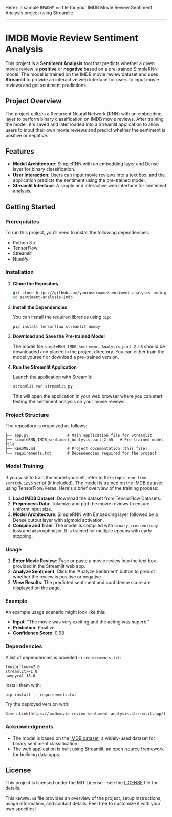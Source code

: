 Here’s a sample `README.md` file for your IMDB Movie Review Sentiment Analysis project using Streamlit:

---

# IMDB Movie Review Sentiment Analysis

This project is a **Sentiment Analysis** tool that predicts whether a given movie review is **positive** or **negative** based on a pre-trained SimpleRNN model. The model is trained on the IMDB movie review dataset and uses **Streamlit** to provide an interactive web interface for users to input movie reviews and get sentiment predictions.

## Project Overview

The project utilizes a Recurrent Neural Network (RNN) with an embedding layer to perform binary classification on IMDB movie reviews. After training the model, it's saved and later loaded into a Streamlit application to allow users to input their own movie reviews and predict whether the sentiment is positive or negative.

## Features

- **Model Architecture**: SimpleRNN with an embedding layer and Dense layer for binary classification.
- **User Interaction**: Users can input movie reviews into a text box, and the application predicts the sentiment using the pre-trained model.
- **Streamlit Interface**: A simple and interactive web interface for sentiment analysis.

## Getting Started

### Prerequisites

To run this project, you'll need to install the following dependencies:

- Python 3.x
- TensorFlow
- Streamlit
- NumPy

### Installation

1. **Clone the Repository**

   ```bash
   git clone https://github.com/yourusername/sentiment-analysis-imdb.git
   cd sentiment-analysis-imdb
   ```

2. **Install the Dependencies**

   You can install the required libraries using `pip`:

   ```bash
   pip install tensorflow streamlit numpy
   ```

3. **Download and Save the Pre-trained Model**

   The model file `simpleRNN_IMDB_sentiment_Analysis_part_2.h5` should be downloaded and placed in the project directory. You can either train the model yourself or download a pre-trained version.

4. **Run the Streamlit Application**

   Launch the application with Streamlit:

   ```bash
   streamlit run streamlit.py
   ```

   This will open the application in your web browser where you can start testing the sentiment analysis on your movie reviews.

### Project Structure

The repository is organized as follows:

```plaintext
├── app.py                 # Main application file for Streamlit
├── simpleRNN_IMDB_sentiment_Analysis_part_2.h5   # Pre-trained model file
├── README.md              # Project documentation (this file)
└── requirements.txt       # Dependencies required for the project
```

### Model Training

If you wish to train the model yourself, refer to the `simple rnn from scratch.ipyb` script (if included). The model is trained on the IMDB dataset using TensorFlow/Keras. Here's a brief overview of the training process:

1. **Load IMDB Dataset**: Download the dataset from TensorFlow Datasets.
2. **Preprocess Data**: Tokenize and pad the movie reviews to ensure uniform input size.
3. **Model Architecture**: SimpleRNN with Embedding layer followed by a Dense output layer with sigmoid activation.
4. **Compile and Train**: The model is compiled with `binary_crossentropy` loss and `adam` optimizer. It is trained for multiple epochs with early stopping.

### Usage

1. **Enter Movie Review**: Type or paste a movie review into the text box provided in the Streamlit web app.
2. **Analyze Sentiment**: Click the 'Analyze Sentiment' button to predict whether the review is positive or negative.
3. **View Results**: The predicted sentiment and confidence score are displayed on the page.

### Example

An example usage scenario might look like this:

- **Input**: "The movie was very exciting and the acting was superb."
- **Prediction**: Positive
- **Confidence Score**: 0.98

### Dependencies

A list of dependencies is provided in `requirements.txt`:

```
tensorflow>=2.0
streamlit>=1.0
numpy>=1.18.0
```

Install them with:

```bash
pip install -r requirements.txt
```

Try the deployed version with:
```bash
Given Link(https://imdbmovie-review-sentiment-analysis.streamlit.app/)
```


### Acknowledgments

- The model is based on the [IMDB dataset](https://ai.stanford.edu/~amaas/data/sentiment/), a widely-used dataset for binary sentiment classification.
- The web application is built using [Streamlit](https://streamlit.io/), an open-source framework for building data apps.

## License

This project is licensed under the MIT License - see the [LICENSE](LICENSE) file for details.


This `README.md` file provides an overview of the project, setup instructions, usage information, and contact details. Feel free to customize it with your own specifics!
